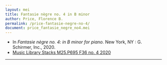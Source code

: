 ```yaml
---
layout: mei
title: Fantasie nègre no. 4 in B minor
author: Price, Florence B.
permalink: /price-fantasie-negre-no-4/
document: price_fantasie_negre_no4.mei
---
```


- In *Fantasie nègre no. 4: in B minor for piano.* New York, NY : G. Schirmer, Inc., 2020.
- <a href="https://tufts-primo.hosted.exlibrisgroup.com/permalink/f/bnf7qa/01TUN_ALMA21298648340003851" target="_blank">Music Library Stacks M25.P695 F36 no. 4 2020</a>

---
